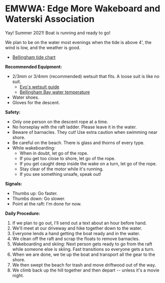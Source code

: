 # EMWWA: Edge More Wakeboard and Waterski Association

Yay!  Summer 2021!  Boat is running and ready to go!

We plan to be on the water most evenings when the tide is above 4',
the wind is low, and the weather is good.

- [Bellingham tide chart](https://www.tide-forecast.com/locations/Bellingham-Washington/tides/latest)


**Recommended Equipment:**

- 2/3mm or 3/4mm (recommended) wetsuit that fits.  A loose suit is like no suit.
    - [Evo's wetsuit guide](https://www.evo.com/guides/wetsuit-thickness-and-temperature-chart)
    - [Bellingham Bay water temperature](https://www.seatemperature.org/north-america/united-states/bellingham.htm)
- Water shoes.
- Gloves for the descent.


**Safety:**

- Only one person on the descent rope at a time.
- No horseplay with the raft ladder.  Please leave it in the water.
- Beware of barnacles.  They cut!  Use extra caution when swimming near shore.
- Be careful on the beach.  There is glass and thorns of every type.
- While wakeboarding:
    - When in doubt, let go of the rope.
    - If you get too close to shore, let go of the rope.
    - If you get caught deep inside the wake on a turn, let go of the rope.
    - Stay clear of the motor while it's running.
    - If you see something unsafe, speak out!


**Signals:**

- Thumbs up: Go faster.
- Thumbs down: Go slower.
- Point at the raft: I'm done for now.


**Daily Procedure:**

1. If we plan to go out, I'll send out a text about an hour before hand.
2. We'll meet at our driveway and hike together down to the water.
3. Everyone lends a hand getting the boat ready and in the water.
4. We clean off the raft and scrap the floats to remove barnacles.
5. Wakeboarding and skiing: Next person gets ready to go from the raft
   while someone else is skiing.  Fast transitions so everyone gets a turn.
6. When we are done, we tie up the boat and transport all the gear to the shore.
7. We then swept the beach for trash and move driftwood out of the way.
8. We climb back up the hill together and then depart -- unless it's a movie night.

